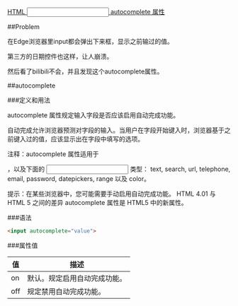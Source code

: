 [HTML <input> autocomplete 属性](http://www.w3school.com.cn/tags/att_input_autocomplete.asp)

##Problem

在Edge浏览器里input都会弹出下来框，显示之前输过的值。

第三方的日期控件也这样，让人崩溃。

然后看了bilibili不会，并且发现这个autocomplete属性。


##autocomplete

###定义和用法

autocomplete 属性规定输入字段是否应该启用自动完成功能。

自动完成允许浏览器预测对字段的输入。当用户在字段开始键入时，浏览器基于之前键入过的值，应该显示出在字段中填写的选项。

注释：autocomplete 属性适用于 <form>，以及下面的 <input> 类型：
text, search, url, telephone, email, password, datepickers, range 以及 color。

提示：在某些浏览器中，您可能需要手动启用自动完成功能。
HTML 4.01 与 HTML 5 之间的差异
autocomplete 属性是 HTML5 中的新属性。

###语法

```html
<input autocomplete="value">
```

###属性值

|值 |描述                |
|---|-------------------|
|on |默认。规定启用自动完成功能。|
|off|规定禁用自动完成功能。|


